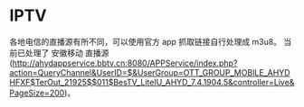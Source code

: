 # IPTV

各地电信的直播源有所不同，可以使用官方 app 抓取链接自行处理成 m3u8。
当前已处理了 安徽移动 直播源(http://ahydappservice.bbtv.cn:8080/APPService/index.php?action=QueryChannel&UserID=$&UserGroup=OTT_GROUP_MOBILE_AHYDHFXF$TerOut_21925$$011$BesTV_LiteIU_AHYD_7.4.1904.5&controller=Live&PageSize=200)。
